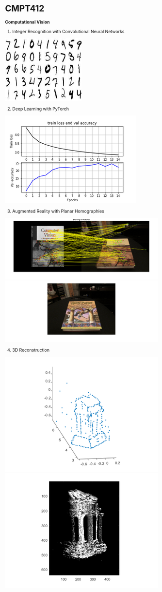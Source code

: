 # CMPT412
**Computational Vision**

1. Integer Recognition with Convolutional Neural Networks

![integer recognition](image1.jpg)

2. Deep Learning with PyTorch

![Deep Learning](image2.png)

3. Augmented Reality with Planar Homographies

![Augmented Reality](image3.png)
![Augmented Reality](image3b.png)

4. 3D Reconstruction

![3D Reconstruction](image4.png)
![3D Reconstruction](image4b.png)
